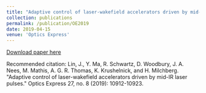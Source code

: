 ```yaml
---
title: "Adaptive control of laser-wakefield accelerators driven by mid-IR laser pulses"
collection: publications
permalink: /publication/OE2019
date: 2019-04-15
venue: 'Optics Express'
---
```


<!-- [Download paper here](http://academicpages.github.io/files/LinOpticsExpress2019.pdf) -->
[Download paper here](https://opg.optica.org/oe/fulltext.cfm?uri=oe-27-8-10912&id=408244)

Recommended citation: Lin, J., Y. Ma, R. Schwartz, D. Woodbury, J. A. Nees, M. Mathis, A. G. R. Thomas, K. Krushelnick, and H. Milchberg. "Adaptive control of laser-wakefield accelerators driven by mid-IR laser pulses." Optics Express 27, no. 8 (2019): 10912-10923.
